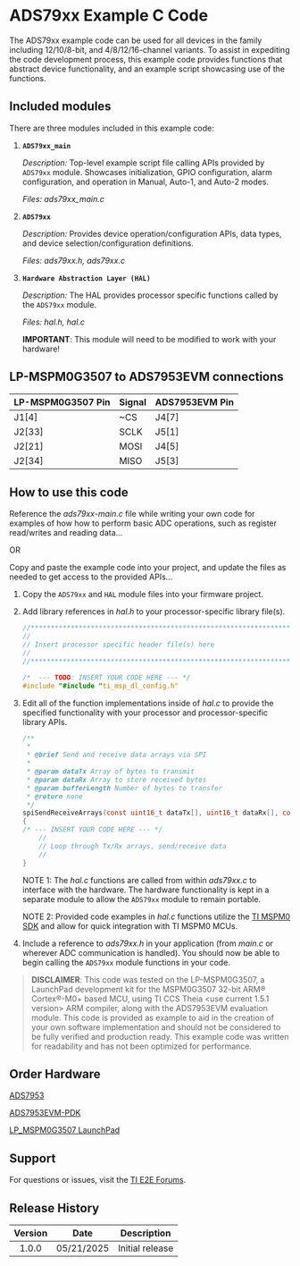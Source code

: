ADS79xx Example C Code
=====================

The ADS79xx example code can be used for all devices in the family including 12/10/8-bit, and 4/8/12/16-channel variants.  To assist in expediting the code development process, this example code provides functions that abstract device functionality, and an example script showcasing use of the functions.

Included modules
----------------

There are three modules included in this example code:

1.  **`ADS79xx_main`**

	*Description:* Top-level example script file calling APIs provided by `ADS79xx` module. Showcases initialization, GPIO configuration, alarm configuration, and operation in Manual, Auto-1, and Auto-2 modes.
	
	*Files: ads79xx_main.c*

2.  **`ADS79xx`**

	*Description:* Provides device operation/configuration APIs, data types, and device selection/configuration definitions.
	
	*Files: ads79xx.h, ads79xx.c*

2.  **`Hardware Abstraction Layer (HAL)`**

	*Description:* The HAL provides processor specific functions called by the `ADS79xx` module.
	
	*Files: hal.h, hal.c*
	
	**IMPORTANT**: This module will need to be modified to work with your hardware!

LP-MSPM0G3507 to ADS7953EVM connections
---------------------------------------
| LP-MSPM0G3507 Pin | Signal | ADS7953EVM Pin |
|-------------------|--------|----------------|
| J1[4]             | ~CS    |          J4[7] |
| J2[33]            | SCLK   |          J5[1] |
| J2[21]            | MOSI   |          J4[5] |
| J2[34]            | MISO   |          J5[3] |

How to use this code
--------------------

Reference the *ads79xx-main.c* file while writing your own code for examples of how how to perform basic ADC operations, such as register read/writes and reading data...

OR

Copy and paste the example code into your project, and update the files as needed to get access to the provided APIs...

 1. Copy the `ADS79xx` and `HAL` module files into your firmware project.
 2. Add library references in *hal.h* to your processor-specific library file(s).
	```c
	//****************************************************************************
	//
	// Insert processor specific header file(s) here
	//
	//****************************************************************************"
	
	/*  --- TODO: INSERT YOUR CODE HERE --- */
	#include "#include "ti_msp_dl_config.h"
	
	```

 3. Edit all of the function implementations inside of *hal.c* to provide the specified functionality with your processor and processor-specific library APIs. 
	```c
    /**
     *
     * @brief Send and receive data arrays via SPI
     * 
     * @param dataTx Array of bytes to transmit
     * @param dataRx Array to store received bytes
     * @param bufferLength Number of bytes to transfer
     * @return none
     */
    spiSendReceiveArrays(const uint16_t dataTx[], uint16_t dataRx[], const uint8_t bufferLength);
    {
    /* --- INSERT YOUR CODE HERE --- */
        //
        // Loop through Tx/Rx arrays, send/receive data
        //
    }


	```
	NOTE 1: The *hal.c* functions are called from within *ads79xx.c* to interface with the hardware. The hardware functionality is kept in a separate module to allow the `ADS79xx` module to remain portable.
	
	NOTE 2: Provided code examples in *hal.c* functions utilize the [TI MSPM0 SDK](https://www.ti.com/tool/MSPM0-SDK) and allow for quick integration with TI MSPM0 MCUs.

 4. Include a reference to *ads79xx.h* in your application (from *main.c* or wherever ADC communication is handled). You should now be able to begin calling the `ADS79xx` module functions in your code.

> **DISCLAIMER**: This code was tested on the LP-MSPM0G3507, a LaunchPad development kit for the MSPM0G3507 32-bit ARM® Cortex®-M0+ based MCU, using TI CCS Theia <use current 1.5.1 version> ARM compiler, along with the ADS7953EVM evaluation module. This code is provided as example to aid in the creation of your own software implementation and should not be considered to be fully verified and production ready. This example code was written for readability and has not been optimized for performance.

Order Hardware
--------------

[ADS7953](https://www.ti.com/product/ADS7953#order-quality)

[ADS7953EVM-PDK](https://www.ti.com/tool/ADS7953EVM-PDK#order-start-development)

[LP_MSPM0G3507 LaunchPad](https://www.ti.com/tool/LP-MSPM0G3507)

Support
-------

For questions or issues, visit the [TI E2E Forums](https://e2e.ti.com/).



Release History
---------------
| Version     | Date        | Description            |
|:-----------:| ----------- | ---------------------- |
| 1.0.0       | 05/21/2025  | Initial release        |